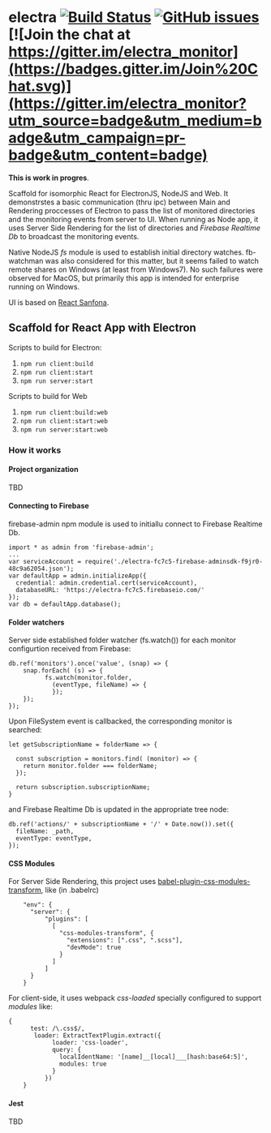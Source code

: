 # electra [![Build Status](https://travis-ci.org/olegkleiman/electra.svg?branch=master)](https://travis-ci.org/olegkleiman/electra) [![GitHub issues](https://img.shields.io/github/issues/olegkleiman/electra.svg)](https://github.com/olegkleiman/electra/issues) [![Join the chat at https://gitter.im/electra_monitor](https://badges.gitter.im/Join%20Chat.svg)](https://gitter.im/electra_monitor?utm_source=badge&utm_medium=badge&utm_campaign=pr-badge&utm_content=badge)

**This is work in progres**. 

Scaffold for isomorphic React for ElectronJS, NodeJS and Web. It demonstrstes a basic communication (thru ipc) between Main and Rendering proccesses of Electron to pass the list of monitored directories and the monitoring events from server to UI. 
When running as Node app, it uses Server Side Rendering for the list of directories and *Firebase Realtime Db* to broadcast the monitoring events.

Native NodeJS *fs* module is used to establish initial directory watches. fb-watchman was also considered for this matter, but it seems failed to watch remote shares on Windows (at least from Windows7). No such failures were observed for MacOS, but primarily this app is intended for enterprise running on Windows. 

UI is based on [React Sanfona](https://github.com/daviferreira/react-sanfona). 

## Scaffold for React App with Electron

Scripts to build for Electron:
1. `npm run client:build`
2. `npm run client:start`
3. `npm run server:start`

Scripts to build for Web
1. `npm run client:build:web`
2. `npm run client:start:web`
3. `npm run server:start:web`

### How it works
#### Project organization
TBD
#### Connecting to Firebase
firebase-admin npm module is used to initiallu connect to Firebase Realtime Db.
```
import * as admin from 'firebase-admin';
...
var serviceAccount = require('./electra-fc7c5-firebase-adminsdk-f9jr0-48c9a62054.json');
var defaultApp = admin.initializeApp({
  credential: admin.credential.cert(serviceAccount),
  databaseURL: 'https://electra-fc7c5.firebaseio.com/'
});
var db = defaultApp.database();
```
#### Folder watchers
Server side established folder watcher (fs.watch()) for each monitor configurtion received from Firebase:
```
db.ref('monitors').once('value', (snap) => {
    snap.forEach( (s) => {
          fs.watch(monitor.folder,
            (eventType, fileName) => {
            });
    });
});
```
Upon FileSystem event is callbacked, the corresponding monitor is searched:
```
let getSubscriptionName = folderName => {

  const subscription = monitors.find( (monitor) => {
    return monitor.folder === folderName;
  });

  return subscription.subscriptionName;
}
```
and Firebase Realtime Db is updated in the appropriate tree node:
```
db.ref('actions/' + subscriptionName + '/' + Date.now()).set({
  fileName: _path,
  eventType: eventType,
});

```
#### CSS Modules
For Server Side Rendering, this project uses [babel-plugin-css-modules-transform](https://github.com/michalkvasnicak/babel-plugin-css-modules-transform), like (in .babelrc)
```
    "env": {
      "server": {
          "plugins": [
            [
              "css-modules-transform", {
                "extensions": [".css", ".scss"],
                "devMode": true
              }
            ]
          ]
      }
    }

```
For client-side, it uses webpack *css-loaded* specially configured to support *modules* like:
```
{
      test: /\.css$/,
       loader: ExtractTextPlugin.extract({
            loader: 'css-loader',
            query: {
              localIdentName: '[name]__[local]___[hash:base64:5]',
              modules: true
            }
          })
    }
```
#### Jest
TBD
